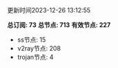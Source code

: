 更新时间2023-12-26 13:12:55

**总订阅: 73**
**总节点: 713**
**有效节点: 227**
- ss节点: 15
- v2ray节点: 208
- trojan节点: 4

